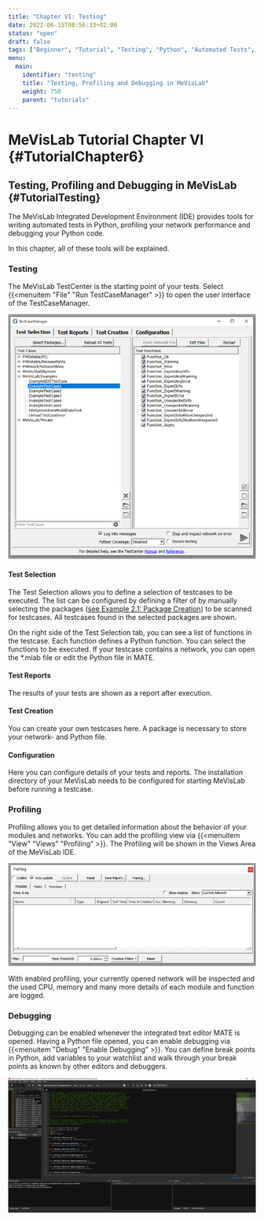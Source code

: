 ```yaml
---
title: "Chapter VI: Testing"
date: 2022-06-15T08:56:33+02:00
status: "open"
draft: false
tags: ["Beginner", "Tutorial", "Testing", "Python", "Automated Tests", "Profiling", "Debugging"]
menu: 
  main:
    identifier: "testing"
    title: "Testing, Profiling and Debugging in MeVisLab"
    weight: 750
    parent: "tutorials"
---
```

# MeVisLab Tutorial Chapter VI {#TutorialChapter6}

## Testing, Profiling and Debugging in MeVisLab {#TutorialTesting}

The MeVisLab Integrated Development Environment (IDE) provides tools for writing automated tests in Python, profiling your network performance and debugging your Python code.

In this chapter, all of these tools will be explained.

### Testing
The MeVisLab TestCenter is the starting point of your tests. Select {{<menuitem "File" "Run TestCaseManager" >}} to open the user interface of the TestCaseManager.

![MeVisLab TestCaseManager](/images/tutorials/testing/TestCaseManager.png "MeVisLab TestCaseManager")

#### Test Selection
The Test Selection allows you to define a selection of testcases to be executed. The list can be configured by defining a filter of by manually selecting the packages ([see Example 2.1: Package Creation](/tutorials/basicmechanisms/macromodules/package)) to be scanned for testcases. All testcases found in the selected packages are shown.

On the right side of the Test Selection tab, you can see a list of functions in the testcase. Each function defines a Python function. You can select the functions to be executed. If your testcase contains a network, you can open the *.mlab file or edit the Python file in MATE.

#### Test Reports
The results of your tests are shown as a report after execution. 

#### Test Creation
You can create your own testcases here. A package is necessary to store your network- and Python file.

#### Configuration
Here you can configure details of your tests and reports. The installation directory of your MeVisLab needs to be configured for starting MeVisLab before running a testcase.

### Profiling
Profiling allows you to get detailed information about the behavior of your modules and networks. You can add the profiling view via {{<menuitem "View" "Views" "Profiling" >}}. The Profiling will be shown in the Views Area of the MeVisLab IDE.

![MeVisLab Profiling](/images/tutorials/testing/Profiling.png "MeVisLab Profiling")

With enabled profiling, your currently opened network will be inspected and the used CPU, memory and many more details of each module and function are logged. 

### Debugging
Debugging can be enabled whenever the integrated text editor MATE is opened. Having a Python file opened, you can enable debugging via {{<menuitem "Debug" "Enable Debugging" >}}. You can define break points in Python, add variables to your watchlist and walk through your break points as known by other editors and debuggers.

![MeVisLab Debugging](/images/tutorials/testing/MATE_debugging.png "MeVisLab Debugging")
